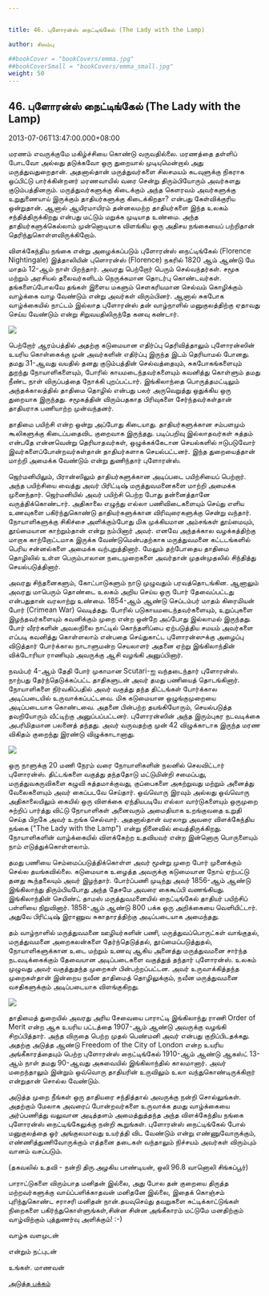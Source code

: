 ```yaml
---


title: 46. புளோரன்ஸ் நைட்டிங்கேல் (The Lady with the Lamp)

author: சிலம்பு

##bookCover = "bookCovers/emma.jpg"
##bookCoverSmall = "bookCovers/emma_small.jpg"
weight: 50
---
```


## 46. புளோரன்ஸ் நைட்டிங்கேல் (The Lady with the Lamp)

2013-07-06T13:47:00.000+08:00

மரணம் எவருக்குமே மகிழ்ச்சியை கொண்டு வருவதில்லை. மரணத்தை தள்ளிப் போடவோ அல்லது தடுக்கவோ ஒரு துறையால் முடியுமென்றால் அது மருத்துவதுறைதான். அதனால்தான் மருத்துவர்களை சிலசமயம் கடவுளுக்கு நிகராக ஒப்பிட்டு பார்க்கின்றனர் மரணவாயில் வரை சென்று திரும்பியோரும் அவர்களது குடும்பத்தினரும். மருத்துவர்களுக்கு கிடைக்கும் அந்த கெளரவம் அவர்களுக்கு உறுதுணையாய் இருக்கும் தாதியர்களுக்கு கிடைக்கிறதா? என்பது கேள்விக்குரிய ஒன்றுதான். ஆனால் ஆயிரமாயிரம் தன்னலமற்ற தாதியர்களை இந்த உலகம் சந்தித்திருக்கிறது என்பது மட்டும் மறுக்க முடியாத உண்மை. அந்த தாதியர்களுக்கெல்லாம் முன்னொடியாக விளங்கிய ஒரு அதிசய நங்கையைப் பற்றிதான் தெரிந்துகொள்ளவிருக்கிறோம்.

விளக்கேந்திய நங்கை என்று அழைக்கப்படும் புளோரன்ஸ் நைட்டிங்கேல் (Florence Nightingale) இத்தாலியின் புளொரன்ஸ் (Florence) நகரில் 1820 ஆம் ஆண்டு மே மாதம் 12-ஆம் நாள் பிறந்தார். அவரது பெற்றோர் பெரும் செல்வந்தர்கள். சமூக மற்றும் அரசியல் தலைவர்களிடம் நெருக்கமான தொடர்பு கொண்டவர்கள். தங்களைப்போலவே தங்கள் இளைய மகளும் செளகரியமான செல்வம் கொழிக்கும் வாழ்க்கை வாழ வேண்டும் என்று அவர்கள் விரும்பினர். ஆனால் சுகபோக வாழ்க்கையில் நாட்டம் இல்லாத புளோரன்ஸ் தன் வாழ்நாளில் மனுகுலத்திற்கு ஏதாவது செய்ய வேண்டும் என்று சிறுவயதிலிருந்தே கனவு கண்டார்.

![](http://2.bp.blogspot.com/-UMk3xdnPc68/Udesl85WN1I/AAAAAAAAD4c/bJVPf1enrMU/s1600/Florence-Nightingale-9423539-1-402.jpg)

பெற்றோர் ஆரம்பத்தில் அதற்கு கடுமையான எதிர்ப்பு தெரிவித்தாலும் புளோரன்ஸின் உயரிய கொள்கைக்கு முன் அவர்களின் எதிர்ப்பு இருந்த இடம் தெரியாமல் போனது. தமது 31-ஆவது வயதில் தனது குடும்பத்தின் செல்வத்தையும், சுகபோகங்களையும் துறந்து நோயாளிகளையும், போரில் காயமடைந்தவர்களையும் கவனித்து கொள்ளும் தமது நீண்ட நாள் விருப்பத்தை நோக்கி புறப்பட்டார். இங்கிலாந்தை பொருத்தமட்டிலும் அந்தக்காலத்தில் தாதிமை தொழில் என்பது பலர் அருவெறுத்து ஒதுக்கிய ஒரு துறையாக இருந்தது. சமூகத்தின் விரும்பதகாத பிரிவுகளை சேர்ந்தவர்கள்தான் தாதியராக பணியாற்ற முன்வந்தனர்.

தாதிமை பயிற்சி என்ற ஒன்று அப்போது கிடையாது. தாதியர்களுக்கான சம்பளமும் கூலிகளுக்கு கிடைப்பதைவிட குறைவாக இருந்தது. படிப்பறிவு இல்லாதவர்கள் சுத்தம் என்பதே என்னவென்று தெரியாதவர்கள், ஒழுக்கக்கேடான செயல்களில் ஈடுபடுவோர் இவர்களைப்போன்றவர்கள்தான் தாதியர்களாக செயல்பட்டனர். இந்த துறையைத்தான் மாற்றி அமைக்க வேண்டும் என்று துணிந்தார் புளோரன்ஸ்.

ஜெர்மனியிலும், பிரான்ஸிலும் தாதியர்களுக்கான அடிப்படை பயிற்சியைப் பெற்றார். அந்த பயிற்சியை வைத்து அவர் பிரிட்டிஷ் மருத்துவமனைகளை மாற்றி அமைக்க முனைந்தார். ஜெர்மனியில் அவர் பயிற்சி பெற்ற போது தன்னைத்தானே வருத்திக்கொண்டார். அதிகாலை எழுந்து எல்லா பணிவிடைகளையும் செய்து எளிய உணவுகளை பகிர்ந்துகொண்டு தாதியர்களுக்கான விரிவுரைகளுக்கு சென்று வந்தார். நோயாளிகளுக்கு சிகிச்சை அளிக்கும்போது மிக முக்கியமான அம்சங்கள் தூய்மையும், தூய்மையான காற்றும்தான் என்று நம்பினார் அவர். எனவே அந்தக்கால வழக்கத்திற்கு மாறாக காற்றோட்டமாக இருக்க வேண்டுமென்பதற்காக மருத்துவமனை கட்டடங்களில் பெரிய சன்னல்களை அமைக்க வற்புறுத்தினார். மேலும் தற்போதைய தாதிமை தொழிலில் உள்ள பெரும்பாலான நடைமுறைகளை அவர்தான் முதன்முதலில் சிந்தித்து செயல்படுத்தினார்.

அவரது சிந்தனைகளும், கோட்பாடுகளும் நாடு முழுவதும் பரவத்தொடங்கின. ஆனாலும் அவரது மாபெரும் தொண்டை உலகம் அறிய செய்ய ஒரு போர் தேவைப்பட்டது என்பதுதான் வரலாற்று உண்மை. 1854-ஆம் ஆண்டு செப்டம்பர் மாதம் கிரைமியன் போர் (Crimean War) வெடித்தது. போரில் படுகாயமடைந்தவர்களையும், உறுப்புகளை இழந்தவர்களையும் கவனிக்கும் முறை என்ற ஒன்றே அப்போது இல்லாமல் இருந்தது. போர் வீரர்களின் அவலநிலை நாட்டில் கொந்தளிப்பை ஏற்படுத்திய சமயம் அவர்களை எப்படி கவனித்து கொள்ளலாம் என்பதை செய்துகாட்ட புளோரன்ஸுக்கு அழைப்பு விடுத்தார் போர்க்கால நாடாளுமன்ற செயலாளர் அதனை ஏற்று இங்கிலாந்தின் விக்டோரியா ராணியும் அவருக்கு ஆசி வழங்கி அனுப்பினார்.

நவம்பர் 4-ஆம் தேதி போர் முகாமான Scutari-ஐ வந்தடைந்தார் புளோரன்ஸ். நாற்பது தேர்ந்தெடுக்கப்பட்ட தாதிகளுடன் அவர் தமது பணியைத் தொடங்கினார். நோயாளிகளை நிர்வகிப்பதில் அவர் வகுத்து தந்த திட்டங்கள் போர்க்கால அடிப்படையில் உருவாக்கப்பட்டவை. மிக கடுமையான ஒழுங்குமுறையை அடிப்படையாக கொண்டவை. அதனை பின்பற்ற தயங்கியோரும், செயல்படுத்த தவறியோரும் வீட்டிற்கு அனுப்பப்பட்டனர். புளோரன்ஸின் அந்த இரும்புகர நடவடிக்கை அபரிமிதமான பலனைத் தந்தது. அவர் வருவதற்கு முன் 42 விழுக்காடாக இருந்த மரண விகிதம் குறைந்து இரண்டு விழுக்காடானாது.

![](http://1.bp.blogspot.com/-IuRyt6E5ckc/Udes6mTZ-gI/AAAAAAAAD4s/mBYYlg-Ycnc/s1600/images+\(2\).jpg)

ஒரு நாளுக்கு 20 மணி நேரம் வரை நோயாளிகளின் நலனில் செலவிட்டார் புளோரன்ஸ். திட்டங்களை வகுத்து தந்ததோடு மட்டுமின்றி சமைப்பது, மருத்துவகருவிகளை கழுவி சுத்தமாக்குவது, குப்பைகளை அகற்றுவது மற்றும் அனைத்து வேலைகளையும் அவர் கைப்படவே செய்தார். ஒவ்வொரு இரவும் அல்லது ஒவ்வொரு அதிகாலையிலும் கையில் ஒரு விளக்கை ஏந்தியபடியே எல்லா வார்டுகளையும் ஒருமுறை சுற்றிப் பார்த்து விட்டு நோயாளிகள் அனைவரும் அமைதியாக உறங்குவதை உறுதி செய்த பிறகே அவர் உறங்க செல்வார். அதனால்தான் வரலாறு அவரை விளக்கேந்திய நங்கை ("The Lady with the Lamp") என்று நினைவில் வைத்திருக்கிறது. நோயாளிகளின் வாழ்க்கையில் விளக்கேற்ற உதவியவர் என்ற இன்னொரு பொருளையும் நாம் எடுத்துக்கொள்ளலாம்.

தமது பணியை செம்மைப்படுத்திக்கொள்ள அவர் மூன்று முறை போர் முனைக்கும் செல்ல தயங்கவில்லை. கடுமையாக உழைத்த அவருக்கு கடுமையான நோய் ஏற்பட்டு தனது கூந்தலையும் அவர் இழந்தார். போர்ப்பணி முடிந்து அவர் 1856-ஆம் ஆண்டு இங்கிலாந்து திரும்பியபோது அந்த தேசமே அவரை கைகூப்பி வணங்கியது. இங்கிலாந்தின் செயிண்ட் தாமஸ் மருத்துவமனையில் நைட்டிங்கேல் தாதியர் பயிற்சிப் பள்ளியை நிறுவினார். 1858-ஆம் ஆண்டு 800 பக்க ஒரு அறிக்கையை வெளியிட்டார். அதுவே பிரிட்டிஷ் இராணுவ சுகாதாரத்திற்கு அடிப்படையாக அமைந்தது.

தம் வாழ்நாளில் மருத்துவமனை ஊழியர்களின் பணி, மருத்துவப்பொருட்கள் வாங்குதல், மருத்துவமனை அறைகலன்களை தேர்ந்தெடுத்தல், தூய்மைப்படுத்துதல், நோயாளிகளுக்கான உடை மற்றும் உணவு ஆகிய அனைத்து மருத்துவமனை சார்ந்த நடவடிக்கைக்கும் தேவையான அடிப்படைகளை வகுத்துத் தந்தார் புளோரன்ஸ். உலகம் முழுவது அவர் வகுத்துதந்த முறைகள் பின்பற்றப்பட்டன. அவர் உருவாக்கித்தந்த முறைகள்தான் இன்றைய நவீன தாதிமைத் தொழிலுக்கும், நவீன மருத்துவமனை வசதிகளுக்கும் அடிப்படையாக விளங்குகிறது.

![](http://3.bp.blogspot.com/-pcx-dqCBCeY/Udes16EuydI/AAAAAAAAD4o/GZLePYyG0qI/s1600/images+%25281%2529.jpg)

தாதிமைத் துறையில் அவரது அரிய சேவையை பாராட்டி இங்கிலாந்து ராணி Order of Merit என்ற ஆக உயரிய பட்டத்தை 1907-ஆம் ஆண்டு அவருக்கு வழங்கி சிறப்பித்தார். அந்த விருதை பெற்ற முதல் பெண்மனி அவர் என்பது குறிப்பிடதக்கது. அதற்கு அடுத்த ஆண்டு Freedom of the City of London என்ற உயரிய அங்கீகாரத்தையும் பெற்ற புளோரன்ஸ் நைட்டிங்கேல் 1910-ஆம் ஆண்டு ஆகஸ்ட் 13-ஆம் நாள் தமது 90-ஆவது அகவையில் இங்கிலாந்தில் காலமானார். அவர் மறைந்தாலும் இன்றும் ஒவ்வொரு தாதியரின் உருவிலும் உலா வந்துகொண்டிருக்கிறார் என்றுதான் சொல்ல வேண்டும்.

அடுத்த முறை நீங்கள் ஒரு தாதியரை சந்தித்தால் அவருக்கு நன்றி சொல்லுங்கள். அதற்கும் மேலாக அவரைப் போன்றவர்களை உருவாக்க தமது வாழ்க்கையை அர்ப்பணித்து வலுவான அடித்தளம் அமைத்துத்தந்த அந்த விளக்கேந்திய நங்கை புளோரன்ஸ் நைட்டிங்கேலுக்கு நன்றி கூறுங்கள். புளோரன்ஸ் நைட்டிங்கேல் போல் மனுகுலத்தை ஓர் அங்குலமாவது உயர்த்தி விட வேண்டும் என்று எண்ணுவோருக்கும், எண்ணித்துணிவோருக்கும் எத்தனை தடைகள் வந்தாலும் நிச்சயம் அவர்கள் விரும்பும் வானம் வசப்படும்.

(தகவலில் உதவி - நன்றி திரு.அழகிய பாண்டியன், ஒலி 96.8 வானொலி சிங்கப்பூர்)

பாராட்டுகளை விரும்பாத மனிதன் இல்லை, அது போல தன் குறையை திருத்த மற்றவர்களுக்கு வாய்ப்பளிக்காதவன் மனிதனே இல்லை, இதைக் கொஞ்சம் புரிந்துகொண்ட சராசரி மனிதன் நான்.தயவுசெய்து தவறுகளை சுட்டிக்காட்டுங்கள் நிறைகளை பகிர்ந்துகொள்ளுங்கள்,சின்ன சின்ன அங்கீகாரம் மட்டுமே மனதிற்கும் வாழ்விற்கும் புத்துணர்வு அளிக்கும்! :-)

வாழ்க வளமுடன்

என்றும் நட்புடன்

உங்கள். மாணவன்

[அடுத்த பக்கம்](varalatru_nayagarkal_51)